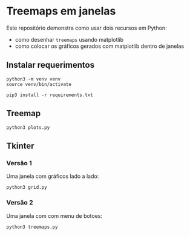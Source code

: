 # Treemaps em janelas

Este repositório demonstra como usar dois recursos em Python:
- como desenhar `treemaps` usando matplotlib
- como colocar os gráficos gerados com matplotlib dentro de janelas

## Instalar requerimentos

```
python3 -m venv venv
source venv/bin/activate

pip3 install -r requirements.txt
```

## Treemap


```
python3 plots.py
```

## Tkinter


### Versão 1

Uma janela com gráficos lado a lado:

```
python3 grid.py
```

### Versão 2

Uma janela com com menu de botoes:

```
python3 treemaps.py
```
